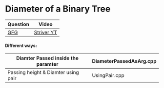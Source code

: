 Diameter of a Binary Tree
===

|Question|Video|
|-|-|
|[GFG](https://practice.geeksforgeeks.org/problems/diameter-of-binary-tree/1)|[Striver YT](https://www.youtube.com/watch?v=Rezetez59Nk&ab_channel=takeUforward)|

#### Different ways:
|Diamter Passed inside the paramter|DiameterPassedAsArg.cpp|
|-|-|
|Passing height & Diamter using pair|UsingPair.cpp|